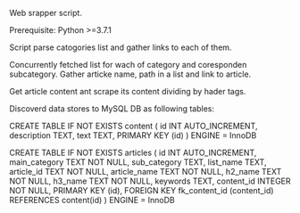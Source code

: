 Web srapper script.

Prerequisite:
Python >=3.7.1 

Script parse catogories list and gather links to each of them.

Concurrently fetched list for wach of category and coresponden subcategory.
Gather articke name, path in a list and link to article.

Get article content ant scrape its content dividing by hader tags.

Discoverd data stores to MySQL DB as following tables:

CREATE TABLE IF NOT EXISTS content (
                          id INT AUTO_INCREMENT,
                          description TEXT,
                          text TEXT,
                          PRIMARY KEY (id)
                        ) ENGINE = InnoDB

 CREATE TABLE IF NOT EXISTS articles (
                          id INT AUTO_INCREMENT,
                          main_category TEXT NOT NULL,
                          sub_category TEXT,
                          list_name TEXT,
                          article_id TEXT NOT NULL,
                          article_name TEXT NOT NULL,
                          h2_name TEXT NOT NULL,
                          h3_name TEXT NOT NULL,
                          keywords TEXT,
                          content_id INTEGER NOT NULL,
                          PRIMARY KEY (id),
                          FOREIGN KEY fk_content_id (content_id) REFERENCES content(id)
                        ) ENGINE = InnoDB
